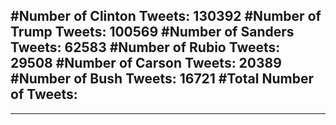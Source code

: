 #Number of Clinton Tweets: 130392
#Number of Trump Tweets: 100569
#Number of Sanders Tweets: 62583
#Number of Rubio Tweets: 29508
#Number of Carson Tweets: 20389
#Number of Bush Tweets: 16721
#Total Number of Tweets:  
---
---
